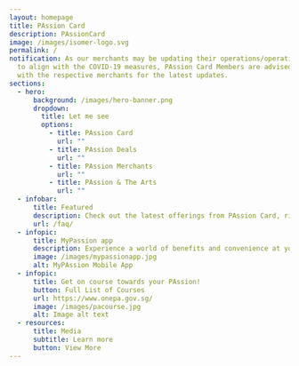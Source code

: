 ```yaml
---
layout: homepage
title: PAssion Card
description: PAssionCard
image: /images/isomer-logo.svg
permalink: /
notification: As our merchants may be updating their operations/operating hours
  to align with the COVID-19 measures, PAssion Card Members are advised to check
  with the respective merchants for the latest updates.
sections:
  - hero:
      background: /images/hero-banner.png
      dropdown:
        title: Let me see
        options:
          - title: PAssion Card
            url: ""
          - title: PAssion Deals
            url: ""
          - title: PAssion Merchants
            url: ""
          - title: PAssion & The Arts
            url: ""
  - infobar:
      title: Featured
      description: Check out the latest offerings from PAssion Card, right here, right now.
      url: /faq/
  - infopic:
      title: MyPassion app
      description: Experience a world of benefits and convenience at your fingertips
      image: /images/mypassionapp.jpg
      alt: MyPAssion Mobile App
  - infopic:
      title: Get on course towards your PAssion!
      button: Full List of Courses
      url: https://www.onepa.gov.sg/
      image: /images/pacourse.jpg
      alt: Image alt text
  - resources:
      title: Media
      subtitle: Learn more
      button: View More
---
```

